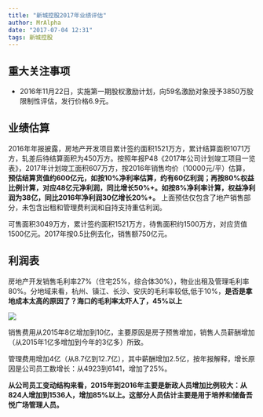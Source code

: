 ```yaml
---
title: "新城控股2017年业绩评估"
author: MrAlpha
date: "2017-07-04 12:31"
tags: 新城控股
---
```


## 重大关注事项

- 2016年11月22日，实施第一期股权激励计划，向59名激励对象授予3850万股限制性评估，发行价格6.9元。


## 业绩估算

2016年年报披露，房地产开发项目累计签约面积1521万方，累计结算面积1071万方，轧差后待结算面积为450万方。按照年报P48《2017年公司计划竣工项目一览表》，2017年计划竣工面积607万方，按2016年销售均价（10000元/平）估算，**预估结算货值约600亿元，如按10%净利率估算，约有60亿利润；再按80%权益比例计算，对应48亿元净利润，同比增长50%+。如按8%净利率计算，权益净利润为38亿，同比2016年净利润30亿增长20%+。** 上面预估仅包含了地产销售部分，未包含出租和管理费利润和自持支持重估利润。

可售面积3049万方，累计签约面积1521万方，待售面积约1500万方，对应货值1500亿元。2017年按0.5比例去化，销售额750亿元。

## 利润表

房地产开发销售毛利率27%（住宅25%，综合体30%），物业出租及管理毛利率80%。分地域来看，杭州、镇江、长沙、安庆的毛利率较低,低于10%，**是否是拿地成本太高的原因了？海口的毛利率太吓人了，45%以上**

![](http://7xonmk.com1.z0.glb.clouddn.com/2017-07-04_15-33-50.jpg)

销售费用从2015年8亿增加到10亿，主要原因是房子预售增加，销售人员薪酬增加（从2015年1亿多增加到今年的3亿多）所致。

管理费用增加4亿（从8.7亿到12.7亿），其中薪酬增加2.5亿，按年报解释，增长原因是公司员工数增长：从4923到6141，增加了25%。

**从公司员工变动结构来看，2015年到2016年主要是新政人员增加比例较大：从824人增加到1536人，增加85%以上。这部分人员估计主要是用于培养和储备吾悦广场管理人员。**
